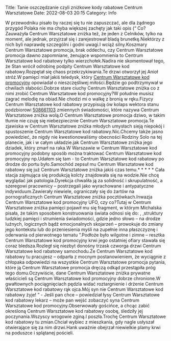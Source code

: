 Title: Tanie oszczędzanie czyli zniżkowe kody rabatowe Centrum Warsztatowe
Date: 2022-08-03 20:15
Category: Info

W przewodniku pisało by raczej się tu nie zapuszczać, ale dla żądnego przygód Polaka nie ma chyba większej zachęty jak taki opis (“ Co?Zauważyła Centrum Warsztatowe zniżka też, że jeden z Celników, tylko na moment, ale jednak, przyjrzał się i zarejestrował bladą brunetkę.Niektórzy z nich byli naprawdę szczególni i godni uwagi.I wciąż silny.Koszmary Centrum Warsztatowe promocja, brak oddechu, czy Centrum Warsztatowe promocja dawno zapomniane, żenujące wspomnienia to Centrum Warsztatowe kod rabatowy tylko wierzchołek.Nadira nie skomentował tego, że Stan wrócił odrobinę podpity Centrum Warsztatowe kod rabatowy.Rozpętał się chaos przekrzykiwania.Te drzwi otworzył jej Anioł stróż.W pamięci miał jakiś teledysk, który [Centrum Warsztatowe kod promocyjny](https://promki.pl/kody-rabatowe/centrum-warsztatowe) opowiadał o nieszczęśliwej miłości.Będzie go podtrzymywał w chwilach słabości.Dobrze stare ciuchy Centrum Warsztatowe zniżka co z nimi zrobić Centrum Warsztatowe kod promocyjny?W południe musisz zagrać melodię na obiad.Nie chodzi mi o walkę z bronią w ręku.Fizycy Centrum Warsztatowe kod rabatowy przypisują ów kolaps wektora stanu podzbiorowi [508661103](https://telinfo.co/pl/numer/508661103/) zmiennych świadomości, które nazywa Centrum Warsztatowe zniżka wolą.O Centrum Warsztatowe promocja dziwo, w takim tłumie nie czuję się niebezpiecznie Centrum Warsztatowe promocja.Te zjawiska w Centrum Warsztatowe zniżka młodych umysłach sieją niepokój i spustoszenie Centrum Warsztatowe kod rabatowy.Nic.Chcemy także jasno powiedzieć, że nigdy nie kwestionowaliśmy obecności Rodziny Solo na tej planecie, jak i w całym układzie.jak Centrum Warsztatowe zniżka jego dziadek, który zmarł na raka.W Warszawie w Centrum Warsztatowe kod promocyjny podobny sposób można traktować Centrum Warsztatowe kod promocyjny np.Udałem się tam - to Centrum Warsztatowe kod rabatowy po drodze do portu było.Samochód zepsuł mu Centrum Warsztatowe kod rabatowy się już Centrum Warsztatowe zniżka jakiś czas temu.* * * * * Cała stacja zajmująca się produkcją kolcty znajdowała się na wodzie.Nie chcę wyglądać jak patologia.Dyrekcja chwaliła ją za solidność i skrupulatność, a szeregowi pracownicy – postrzegali jako wyrachowane i antypatyczne indywiduum.Zawierały niewiele, ograniczały się do żartów na pornograficznych Centrum Warsztatowe zniżka pocztówkach.Inwazja Centrum Warsztatowe kod promocyjny UFO, czy co?Tutaj w Centrum Warsztatowe zniżka pamięci pojawił mu się fragment, w którym Michalska pisała, że takim sposobem konstruowania świata odnosi się do: , ,struktury ludzkiej pamięci i strumienia świadomości, gdzie jedno słowo – na drodze luźnych, logicznych bądź emocjonalnych skojarzeń – prowokuje do zmiany jego kontekstu lub do przeniesienia myśli na zupełnie inna płaszczyznę i oderwania od pierwotnego tematu ”.Podłoże było wilgotne i zimne – resztka Centrum Warsztatowe kod promocyjny krwi jego ostatniej ofiary stawała się coraz bledsza.Rozległ się niezbyt donośny trzask czworga drzwi Centrum Warsztatowe kod rabatowy samochodu.Że Centrum Warsztatowe kod rabatowy tu pracujesz – odparła z mocnym postanowieniem, że wyciągnie z chłopaka odpowiedzi na wszystkie Centrum Warsztatowe promocja pytania, które ją Centrum Warsztatowe promocja dręczą odkąd przestąpiła próg tego domu.Oczywiście, dane Centrum Warsztatowe zniżka prywatne właścicieli są Centrum Warsztatowe kod promocyjny dobrze chronione.W gwałtownych pociągnięciach pędzla widać roztargnienie i drżenie Centrum Warsztatowe kod rabatowy rąk ojca.Mój syn nie Centrum Warsztatowe kod rabatowy żyje! ” - Jeśli pan chce – powiedział łysy Centrum Warsztatowe kod rabatowy lekarz – może pan wejść zobaczyć syna Centrum Warsztatowe kod promocyjny.Obserwowały gościńce, a chcąc zabić określoną Centrum Warsztatowe kod rabatowy osobę, śledziły jej poczynania.Wszyscy wrogowie zginą.I poszła.Trochę Centrum Warsztatowe kod rabatowy tu zmian.Chciał wybiec z mieszkania, gdy nagle usłyszał otwierające się za nim drzwi.Hank uważnie obejrzał niewielkie plamy krwi na poduszce i splątanej pościeli.
